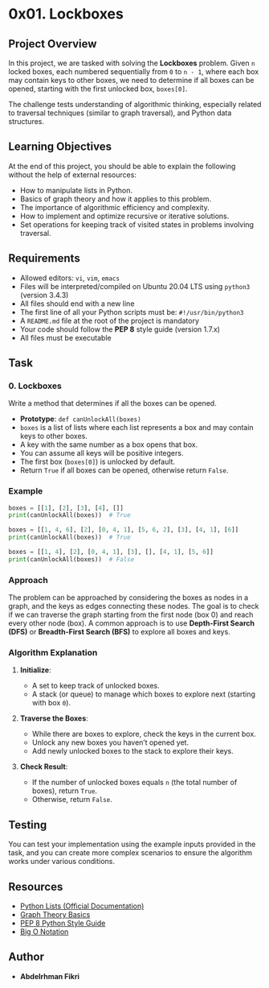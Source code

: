 # 0x01. Lockboxes

## Project Overview

In this project, we are tasked with solving the **Lockboxes** problem. Given `n` locked boxes, each numbered sequentially from `0` to `n - 1`, where each box may contain keys to other boxes, we need to determine if all boxes can be opened, starting with the first unlocked box, `boxes[0]`.

The challenge tests understanding of algorithmic thinking, especially related to traversal techniques (similar to graph traversal), and Python data structures.

## Learning Objectives

At the end of this project, you should be able to explain the following without the help of external resources:
- How to manipulate lists in Python.
- Basics of graph theory and how it applies to this problem.
- The importance of algorithmic efficiency and complexity.
- How to implement and optimize recursive or iterative solutions.
- Set operations for keeping track of visited states in problems involving traversal.

## Requirements

- Allowed editors: `vi`, `vim`, `emacs`
- Files will be interpreted/compiled on Ubuntu 20.04 LTS using `python3` (version 3.4.3)
- All files should end with a new line
- The first line of all your Python scripts must be: `#!/usr/bin/python3`
- A `README.md` file at the root of the project is mandatory
- Your code should follow the **PEP 8** style guide (version 1.7.x)
- All files must be executable

## Task

### 0. Lockboxes

Write a method that determines if all the boxes can be opened.  
- **Prototype**: `def canUnlockAll(boxes)`
- `boxes` is a list of lists where each list represents a box and may contain keys to other boxes.
- A key with the same number as a box opens that box.
- You can assume all keys will be positive integers.
- The first box (`boxes[0]`) is unlocked by default.
- Return `True` if all boxes can be opened, otherwise return `False`.

### Example

```python
boxes = [[1], [2], [3], [4], []]
print(canUnlockAll(boxes))  # True

boxes = [[1, 4, 6], [2], [0, 4, 1], [5, 6, 2], [3], [4, 1], [6]]
print(canUnlockAll(boxes))  # True

boxes = [[1, 4], [2], [0, 4, 1], [3], [], [4, 1], [5, 6]]
print(canUnlockAll(boxes))  # False
```

### Approach

The problem can be approached by considering the boxes as nodes in a graph, and the keys as edges connecting these nodes. The goal is to check if we can traverse the graph starting from the first node (box 0) and reach every other node (box). A common approach is to use **Depth-First Search (DFS)** or **Breadth-First Search (BFS)** to explore all boxes and keys.

### Algorithm Explanation

1. **Initialize**:
   - A set to keep track of unlocked boxes.
   - A stack (or queue) to manage which boxes to explore next (starting with box `0`).

2. **Traverse the Boxes**:
   - While there are boxes to explore, check the keys in the current box.
   - Unlock any new boxes you haven’t opened yet.
   - Add newly unlocked boxes to the stack to explore their keys.

3. **Check Result**:
   - If the number of unlocked boxes equals `n` (the total number of boxes), return `True`.
   - Otherwise, return `False`.

## Testing

You can test your implementation using the example inputs provided in the task, and you can create more complex scenarios to ensure the algorithm works under various conditions.

## Resources

- [Python Lists (Official Documentation)](https://docs.python.org/3/tutorial/datastructures.html)
- [Graph Theory Basics](https://www.khanacademy.org/computing/computer-science/algorithms#graphs)
- [PEP 8 Python Style Guide](https://www.python.org/dev/peps/pep-0008/)
- [Big O Notation](https://www.geeksforgeeks.org/analysis-of-algorithms-set-1-asymptotic-analysis/)

## Author
- **Abdelrhman Fikri**
